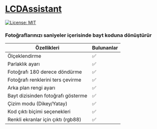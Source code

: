 # <a href="https://projedefteri.tk/docs/lcd-assistant.html">LCDAssistant</a>
[![License: MIT](https://img.shields.io/badge/License-MIT-green.png)](https://github.com/yunusemreaydinli/LCD-Character-Creator/blob/main/LICENSE)

### Fotoğraflarınızı saniyeler içerisinde bayt koduna dönüştürür

| Özellikleri | Bulunanlar |
| ------- | --------- |
| Ölçeklendirme	 | ✅ | |
| Parlaklık ayarı | ✅ | |
| Fotoğrafı 180 derece döndürme | ✅ |
| Fotoğrafı renklerini ters çevirme | ✅ |
| Arka plan rengi ayarı | ✅ |
| Bayt dizisinden fotoğrafı gösterme | ✅ |
| Çizim modu (Dikey/Yatay) | ✅ |
| Kod çıktı biçimi seçenekleri | ✅ |
| Renkli ekranlar için çıktı (rgb88) | ✅ |
